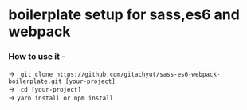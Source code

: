 # boilerplate setup for sass,es6 and webpack   

### How to use it -
-> ` git clone https://github.com/gitachyut/sass-es6-webpack-boilerplate.git [your-project]`  
-> ` cd [your-project]`  
-> ` yarn install or npm install `  
